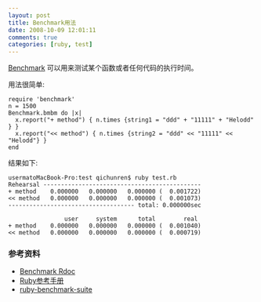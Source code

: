 ```yaml
---
layout: post
title: Benchmark用法
date: 2008-10-09 12:01:11
comments: true
categories: [ruby, test]
---
```


[Benchmark](http://rubybenchmark.com/) 可以用来测试某个函数或者任何代码的执行时间。

用法很简单:

```
require 'benchmark'
n = 1500
Benchmark.bmbm do |x|
  x.report("+ method") { n.times {string1 = "ddd" + "11111" + "Helodd" } }
  x.report("<< method") { n.times {string2 = "ddd" << "11111" << "Helodd"} }
end
```

结果如下:

```
usermatoMacBook-Pro:test qichunren$ ruby test.rb
Rehearsal ---------------------------------------------
+ method    0.000000   0.000000   0.000000 (  0.001722)
<< method   0.000000   0.000000   0.000000 (  0.001073)
------------------------------------ total: 0.000000sec

                user     system      total        real
+ method    0.000000   0.000000   0.000000 (  0.001040)
<< method   0.000000   0.000000   0.000000 (  0.000719)
```

### 参考资料
+ [Benchmark Rdoc](http://ruby-doc.org/stdlib/libdoc/benchmark/rdoc/index.html)
+ [Ruby参考手册](http://www.kuqin.com/rubycndocument/man/addlib/benchmark.html)
+ [ruby-benchmark-suite](https://github.com/acangiano/ruby-benchmark-suite)